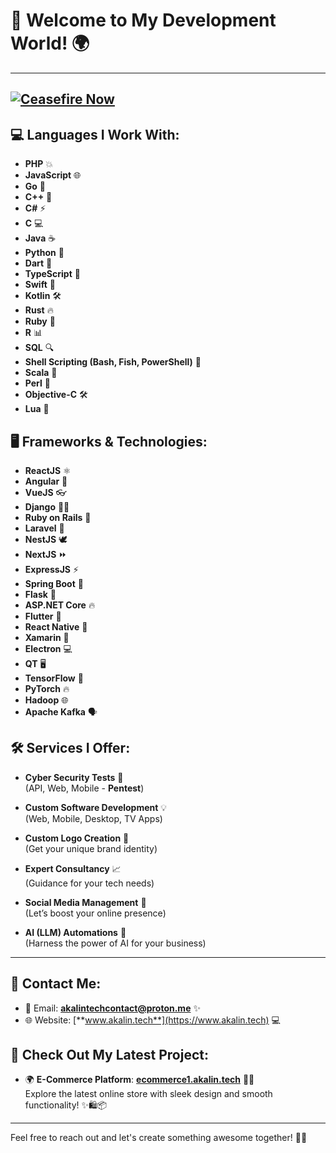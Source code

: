 # 🚀 Welcome to My Development World! 🌍
---
[![Ceasefire Now](https://badge.techforpalestine.org/default)](https://techforpalestine.org/learn-more)
---


## 💻 **Languages I Work With**:

- **PHP** 💥
- **JavaScript** 🌐
- **Go** 🏃
- **C++** 🔧
- **C#** ⚡
- **C** 💻
- **Java** ☕
- **Python** 🐍
- **Dart** 🏹
- **TypeScript** 📝
- **Swift** 🍏
- **Kotlin** 🛠️
- **Rust** 🔥
- **Ruby** 💎
- **R** 📊
- **SQL** 🔍
- **Shell Scripting (Bash, Fish, PowerShell)** 🐚
- **Scala** 🎯
- **Perl** 🐚
- **Objective-C** 🛠️
- **Lua** 🌙

## 🖥️ **Frameworks & Technologies**:

- **ReactJS** ⚛️
- **Angular** 🔄
- **VueJS** 👓
- **Django** 🦸‍♂️
- **Ruby on Rails** 🚂
- **Laravel** 🎨
- **NestJS** 🕊️
- **NextJS** ⏩
- **ExpressJS** ⚡
- **Spring Boot** 🌱
- **Flask** 🏺
- **ASP.NET Core** 🔥
- **Flutter** 🦋
- **React Native** 📱
- **Xamarin** 📲
- **Electron** 💻
- **QT** 🖥️
- **TensorFlow** 🧠
- **PyTorch** 🔥
- **Hadoop** 🌐
- **Apache Kafka** 🗣️

## 🛠️ **Services I Offer**:

- **Cyber Security Tests** 🔐  
  (API, Web, Mobile - **Pentest**)
  
- **Custom Software Development** 💡  
  (Web, Mobile, Desktop, TV Apps)

- **Custom Logo Creation** 🎨  
  (Get your unique brand identity)

- **Expert Consultancy** 📈  
  (Guidance for your tech needs)

- **Social Media Management** 📱  
  (Let’s boost your online presence)

- **AI (LLM) Automations** 🤖  
  (Harness the power of AI for your business)

---

## 📧 **Contact Me**:

- 📧 Email: [**akalintechcontact@proton.me**](mailto:akalintechcontact@proton.me) ✨  
- 🌐 Website: [**www.akalin.tech**](https://www.akalin.tech) 💻

## 🌟 **Check Out My Latest Project**:

- 🌍 **E-Commerce Platform**: [**ecommerce1.akalin.tech**](https://ecommerce1.akalin.tech) 🛒💥  
  Explore the latest online store with sleek design and smooth functionality! ✨🛍️📦

---

Feel free to reach out and let's create something awesome together! 💬✨
